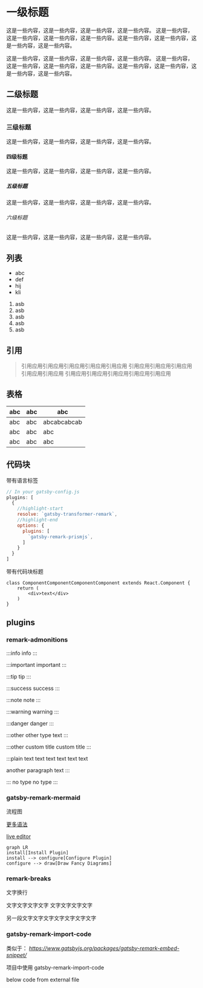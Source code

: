 # 一级标题

这是一些内容，这是一些内容，这是一些内容，这是一些内容。
这是一些内容，这是一些内容，这是一些内容，这是一些内容。这是一些内容，这是一些内容，这是一些内容，这是一些内容。

这是一些内容，这是一些内容，这是一些内容，这是一些内容。
这是一些内容，这是一些内容，这是一些内容，这是一些内容。这是一些内容，这是一些内容，这是一些内容，这是一些内容。

## 二级标题

这是一些内容，这是一些内容，这是一些内容，这是一些内容。

### 三级标题

这是一些内容，这是一些内容，这是一些内容，这是一些内容。

#### 四级标题

这是一些内容，这是一些内容，这是一些内容，这是一些内容。

##### 五级标题

这是一些内容，这是一些内容，这是一些内容，这是一些内容。

###### 六级标题

这是一些内容，这是一些内容，这是一些内容，这是一些内容。

## 列表

- abc
- def
- hij
- kli

1. asb
1. asb
1. asb
1. asb
1. asb


## 引用

> 引用应用引用应用引用应用引用应用引用应用
> 引用应用引用应用引用应用引用应用引用应用
> 引用应用引用应用引用应用引用应用引用应用


## 表格

| abc | abc | abc |
| --- | --- | --- |
| abc | abc | abcabcabcab |
| abc | abc | abc |
| abc | abc | abc |


## 代码块

带有语言标签

```javascript
// In your gatsby-config.js
plugins: [
  {
    //highlight-start
    resolve: `gatsby-transformer-remark`,
    //highlight-end
    options: {
      plugins: [
        `gatsby-remark-prismjs`,
      ]
    }
  }
]
```

带有代码块标题

```jsx:title=abc
class ComponentComponentComponentComponent extends React.Component {
    return (
        <div>text</div>
    )
}
```


## plugins

### remark-admonitions

:::info
info
:::

:::important
important
:::

:::tip
tip
:::

:::success
success
:::

:::note
note
:::

:::warning
warning
:::

:::danger
danger
:::

:::other
other type text
:::

:::other custom title
custom title
:::

:::plain
text text text
text text text

another paragraph text
:::

:::
no type
no type
:::

### gatsby-remark-mermaid

流程图

[更多语法](https://mermaid-js.github.io/mermaid/#/)

[live editor](https://mermaid-js.github.io/mermaid-live-editor/)

```mermaid
graph LR
install[Install Plugin]
install --> configure[Configure Plugin]
configure --> draw[Draw Fancy Diagrams]
```


### remark-breaks

文字换行

文字文字文字文字
文字文字文字文字

另一段文字文字文字文字文字文字文字

### gatsby-remark-import-code

类似于： _https://www.gatsbyjs.org/packages/gatsby-remark-embed-snippet/_

项目中使用 gatsby-remark-import-code

below code from external file

```js file=./external.js
```
